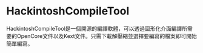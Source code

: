 # HackintoshCompileTool
HackintoshCompileTool是一個開源的編譯軟體，可以透過圖形化介面編譯所需要的OpenCore文件以及Kext文件。只需下載解壓縮並選擇要編寫的檔案即可開始簡單編寫。
